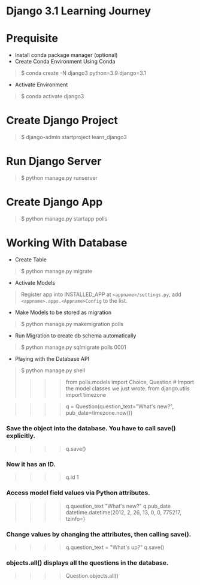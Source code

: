 # Django 3.1 Learning Journey
# Prequisite
- Install conda package manager (optional)
- Create Conda Environment
Using Conda
> $ conda create -N django3 python=3.9 django=3.1
- Activate Environment
> $ conda activate django3

# Create Django Project
> $ django-admin startproject learn_django3

# Run Django Server
> $ python manage.py runserver

# Create Django App
> $ python manage.py startapp polls

# Working With Database
- Create Table
> $ python manage.py migrate

- Activate Models
> Register app into INSTALLED_APP at `<appname>/settings.py`, add `<appname>.apps.<Appname>Config` to the list.

- Make Models to be stored as migration
> $ python manage.py makemigration polls

- Run Migration to create db schema automatically
> $ python manage.py sqlmigrate polls 0001

- Playing with the Database API
> $ python manage.py shell
> >>> from polls.models import Choice, Question  # Import the model classes we just wrote.
> >>> from django.utils import timezone

> >>> q = Question(question_text="What's new?", pub_date=timezone.now())

### Save the object into the database. You have to call save() explicitly.
> >>> q.save()

### Now it has an ID.
> >>> q.id
1

### Access model field values via Python attributes.
> >>> q.question_text
"What's new?"
> >>> q.pub_date
datetime.datetime(2012, 2, 26, 13, 0, 0, 775217, tzinfo=<UTC>)

### Change values by changing the attributes, then calling save().
> >>> q.question_text = "What's up?"
> >>> q.save()

### objects.all() displays all the questions in the database.
> >>> Question.objects.all()

